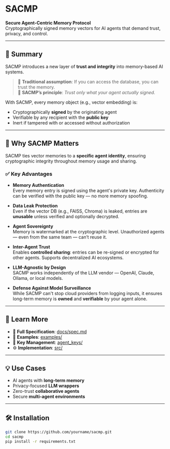 # SACMP

**Secure Agent-Centric Memory Protocol**  
Cryptographically signed memory vectors for AI agents that demand trust, privacy, and control.

---

## 🧠 Summary

SACMP introduces a new layer of **trust and integrity** into memory-based AI systems.

> 🧩 **Traditional assumption**: If you can access the database, you can trust the memory.  
> 🔐 **SACMP’s principle**: _Trust only what your agent actually signed._

With SACMP, every memory object (e.g., vector embedding) is:
- Cryptographically **signed** by the originating agent
- Verifiable by any recipient with the **public key**
- Inert if tampered with or accessed without authorization

---

## 🚀 Why SACMP Matters

SACMP ties vector memories to a **specific agent identity**, ensuring cryptographic integrity throughout memory usage and sharing.

### ✅ Key Advantages

- **Memory Authentication**  
  Every memory entry is signed using the agent's private key. Authenticity can be verified with the public key — no more memory spoofing.

- **Data Leak Protection**  
  Even if the vector DB (e.g., FAISS, Chroma) is leaked, entries are **unusable** unless verified and optionally decrypted.

- **Agent Sovereignty**  
  Memory is watermarked at the cryptographic level. Unauthorized agents — even from the same team — can’t reuse it.

- **Inter-Agent Trust**  
  Enables **controlled sharing**: entries can be re-signed or encrypted for other agents. Supports decentralized AI ecosystems.

- **LLM-Agnostic by Design**  
  SACMP works independently of the LLM vendor — OpenAI, Claude, Ollama, or local models.

- **Defense Against Model Surveillance**  
  While SACMP can't stop cloud providers from logging inputs, it ensures long-term memory is **owned** and **verifiable** by your agent alone.

---

## 📄 Learn More

- 📘 **Full Specification**: [docs/spec.md](docs/spec.md)
- 🧪 **Examples**: [examples/](examples/)
- 🔐 **Key Management**: [agent_keys/](agent_keys/)
- ⚙️ **Implementation**: [src/](src/)

---

## 💡 Use Cases

- AI agents with **long-term memory**
- Privacy-focused **LLM wrappers**
- Zero-trust **collaborative agents**
- Secure **multi-agent environments**

---

## 🛠️ Installation

```bash
git clone https://github.com/yourname/sacmp.git
cd sacmp
pip install -r requirements.txt